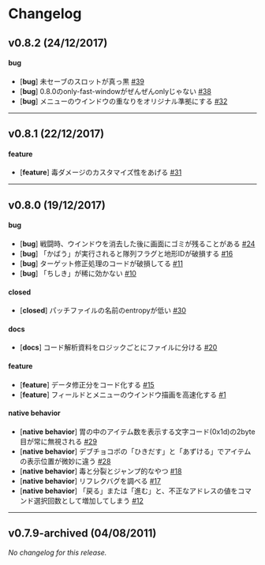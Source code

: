 # Changelog

## v0.8.2 (24/12/2017)

#### bug

- [**bug**] 未セーブのスロットが真っ黒 [#39](https://github.com/ypyp-pprn-mnmn/ff3_hack/issues/39)
- [**bug**] 0.8.0のonly-fast-windowがぜんぜんonlyじゃない [#38](https://github.com/ypyp-pprn-mnmn/ff3_hack/issues/38)
- [**bug**] メニューのウインドウの重なりをオリジナル準拠にする [#32](https://github.com/ypyp-pprn-mnmn/ff3_hack/issues/32)

---

## v0.8.1 (22/12/2017)

#### feature

- [**feature**] 毒ダメージのカスタマイズ性をあげる [#31](https://github.com/ypyp-pprn-mnmn/ff3_hack/issues/31)

---

## v0.8.0 (19/12/2017)

#### bug

- [**bug**] 戦闘時、ウインドウを消去した後に画面にゴミが残ることがある [#24](https://github.com/ypyp-pprn-mnmn/ff3_hack/issues/24)
- [**bug**] 「かばう」が実行されると隊列フラグと地形IDが破損する [#16](https://github.com/ypyp-pprn-mnmn/ff3_hack/issues/16)
- [**bug**] ターゲット修正処理のコードが破損してる [#11](https://github.com/ypyp-pprn-mnmn/ff3_hack/issues/11)
- [**bug**] 「ちしき」が稀に効かない [#10](https://github.com/ypyp-pprn-mnmn/ff3_hack/issues/10)

#### closed

- [**closed**] パッチファイルの名前のentropyが低い [#30](https://github.com/ypyp-pprn-mnmn/ff3_hack/issues/30)

#### docs

- [**docs**] コード解析資料をロジックごとにファイルに分ける [#20](https://github.com/ypyp-pprn-mnmn/ff3_hack/issues/20)

#### feature

- [**feature**] データ修正分をコード化する [#15](https://github.com/ypyp-pprn-mnmn/ff3_hack/issues/15)
- [**feature**] フィールドとメニューのウインドウ描画を高速化する [#1](https://github.com/ypyp-pprn-mnmn/ff3_hack/issues/1)

#### native behavior

- [**native behavior**] 胃の中のアイテム数を表示する文字コード(0x1d)の2byte目が常に無視される [#29](https://github.com/ypyp-pprn-mnmn/ff3_hack/issues/29)
- [**native behavior**] デブチョコボの「ひきだす」と「あずける」でアイテムの表示位置が微妙に違う [#28](https://github.com/ypyp-pprn-mnmn/ff3_hack/issues/28)
- [**native behavior**] 毒と分裂とジャンプ的なやつ [#18](https://github.com/ypyp-pprn-mnmn/ff3_hack/issues/18)
- [**native behavior**] リフレクバグを調べる [#17](https://github.com/ypyp-pprn-mnmn/ff3_hack/issues/17)
- [**native behavior**] 「戻る」または「進む」と、不正なアドレスの値をコマンド選択回数として増加してしまう [#12](https://github.com/ypyp-pprn-mnmn/ff3_hack/issues/12)

---

## v0.7.9-archived (04/08/2011)
*No changelog for this release.*

